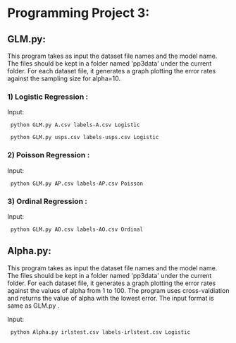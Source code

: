 # Programming Project 3:

## GLM.py:
This program takes as input the dataset file names and the model name. The files should be kept in a folder named 'pp3data' under the current folder.
For each dataset file, it generates a graph plotting the error rates against the sampling size for alpha=10.

### 1) Logistic Regression : 

Input: 
```
 python GLM.py A.csv labels-A.csv Logistic
```

```
 python GLM.py usps.csv labels-usps.csv Logistic
```

### 2) Poisson Regression : 

Input:
```
 python GLM.py AP.csv labels-AP.csv Poisson
````
### 3) Ordinal Regression :

Input:
```
 python GLM.py AO.csv labels-AO.csv Ordinal
````

## Alpha.py:
This program takes as input the dataset file names and the model name. The files should be kept in a folder named 'pp3data' under the current folder.
For each dataset file, it generates a graph plotting the error rates against the values of alpha from 1 to 100. 
The program uses cross-valdiation and returns the value of alpha with the lowest error. The input format is same as GLM.py .

Input:
```
 python Alpha.py irlstest.csv labels-irlstest.csv Logistic
````

